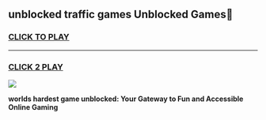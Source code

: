 
## unblocked traffic games Unblocked Games👋
<h3>
<a href="https://premium.freeplayer.one?title=unblocked_traffic_games&ref=16F">CLICK TO PLAY</a></h3>
<hr>

<h3>
<a href="https://premium.freeplayer.one?title=unblocked_traffic_games&ref=16F">CLICK 2 PLAY</a>
  
</h3>

<a href="https://premium.freeplayer.one?title=unblocked_traffic_games&ref=16F/"><img src="https://clearcache.store/games.png"></a>


**worlds hardest game unblocked: Your Gateway to Fun and Accessible Online Gaming**
